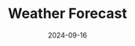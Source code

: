 ---
title: "Weather Forecast"
date: 2024-09-16
# layout: "weather"
# ---

# This page displays weather forecasts and aurora predictions NON HTML VERSION.
type: landing

sections:
  - block: markdown
    design:
      columns: '1'
      css_style: 'text-align: center;'
    content:
      title: Forecasts & Weather
      text: |
        <p style="font-size: medium;">Due to the volatile nature of weather in Canberra, as well as the prime view Mount Stromlo Observatory has for certain astronomical events, I've collated some forecast tools here to avoid the need to check multiple apps/websites/widgets. These are implemented using free APIs, widgets, or in the case of some NOAA data, hard coded from their available image files. The dusk/dawn times are also hard coded as no simple API seems to exist. These calculations were taken from NOAA's Global Monitoring Labratory <a href="https://gml.noaa.gov/grad/solcalc/calcdetails.html">solar calculation details</a>. I will likely put the Python and/or Javascript code on github soon for anyone interest. Weather warnings are provided by BOM via <a href="https://www.willyweather.com.au">WillyWeather</a>.</p>

        <p style="font-size: medium;"> Some things on this page still need to be done: trying brentq instead of bisection method for root finding (see <a href="https://www.bomberbot.com/mathematics/mastering-root-finding-algorithms-in-javascript-a-comprehensive-guide/">this</a> and <a href="https://gist.github.com/ryanspradlin/18c1010b7dd2d875284933d018c5c908">this</a>, check that the twilight calculator is working (gives different results to <a href="https://www.timeanddate.com/astronomy/australia/canberra">this</a>, and I also need to check if the days are correct -- ie does midnight in CBR cause the next day to tick over for javascript? Maybe just print out the day in the section title), implement some extra info from the AAT pages <a href="https://aat-ops.anu.edu.au/AATdatabase/met.html">here</a> and <a href="https://aat-ops.anu.edu.au/met/">here</a>, add solar images from the following links: https://www.swpc.noaa.gov/products/goes-solar-ultraviolet-imager-suvi#, https://services.swpc.noaa.gov/products/animations/suvi-primary-284.json, https://services.swpc.noaa.gov/images/animations/suvi/primary/304/, https://www.sws.bom.gov.au/, https://www.sws.bom.gov.au/Images/SOLROT/noscript/SOL_IMG_9.jpg?11, and maybe put in solar wind from https://www.swpc.noaa.gov/products/wsa-enlil-solar-wind-prediction. </p>
        <!-- Aurora update notification -->
        <div id="notification" style="display: none; position: fixed; top: 80px; left: 10px; background-color: rgba(0, 0, 0, 0.7); color: white; padding: 10px; border-radius: 5px; z-index: 1000;">
          New aurora forecast frame!
        </div>

        <!-- Clocks -->
        <div style="width:400px; margin:0 auto; margin-bottom:34px;">
          <div style="float:left;">
            <iframe src="https://free.timeanddate.com/clock/i9jtr4t7/n57/tlau/fs20/fcfff/tc111/bacfff/pa6/tt0/tw1/tm3/td2/th1/ta1/tb4" frameborder="0" width="166" height="60"></iframe>
          </div>
          <div style="float:right;">
            <iframe src="https://free.timeanddate.com/clock/i9jtr4t7/tlau/fs20/fcfff/tc111/bacfff/pa6/tt0/tw1/tm3/td2/th1/ta1/tb4" frameborder="0" width="166" height="60"></iframe>
          </div>
          <div style="clear:both;"></div>
        </div>

        <!-- Twilight times -->
        <div style="width:620px; margin:0 auto; margin-bottom:20px;">
          <p><strong>Twilight Times for Today</strong></p>
    
          <p>Astronomical Dawn: <span id="aDaTod"></span></p>
          <p>Nautical Dawn: <span id="nDaTod"></span></p>
          <p>Civil Dawn: <span id="cDaTod"></span></p>
          <p>Sunrise: <span id="sunrTod"></span></p>
          <p>Sunset: <span id="sunsTod"></span></p>
          <p>Civil Dusk: <span id="cDuTod"></span></p>
          <p>Nautical Dusk: <span id="nDuTod"></span></p>
          <p>Astronomical Dusk: <span id="aDuTod"></span></p>
        </div>

        <div style="width:620px; margin:0 auto; margin-bottom:20px;"></div>
          <p><strong>Twilight Times for Tomorrow</strong></p>
    
          <p>Astr. Dawn: <span id="aDaTom"></span></p>
          <p>Naut. Dawn: <span id="nDaTom"></span></p>
          <p>Civil Dawn: <span id="cDaTom"></span></p>
          <p>Sunrise: <span id="sunrTom"></span></p>
          <p>Sunset: <span id="sunsTom"></span></p>
          <p>Civil Dusk: <span id="cDuTom"></span></p>
          <p>Naut. Dusk: <span id="nDuTom"></span></p>
          <p>Astr. Dusk: <span id="aDuTom"></span></p>
        </div>

        <!-- WillyWeather forecast -->
        <div style="width:620px; margin:0 auto; margin-bottom:20px;">
          <div style="width: 620px;">
            <iframe style="display: block;" src="https://cdnres.willyweather.com.au/widget/loadView.html?id=75240" width="620" height="520" frameborder="0"  scrolling="no"></iframe><a style="margin: -20px 0 0 0;display: block;position: relative;height: 20px;text-indent: -9999em;z-index: 1" href="https://www.willyweather.com.au/act/canberra/oconnor.html" rel="nofollow">OConnor Weather</a>
          </div>
        </div>

        <!-- Windy Maps -->
        <div class="map-container" style="position: relative; width: 100%; max-width: 620px; margin-bottom: 20px; margin:0 auto; text-align: center;">

          <!-- Full-width Canberra Rain and Thunder-->
          <div style="width:620px; margin:0 auto; margin-bottom:20px;">
            <iframe width="620" height="620" src="https://embed.windy.com/embed.html?type=map&location=coordinates&metricRain=mm&metricTemp=°C&metricWind=km/h&zoom=7&overlay=rain&product=ecmwf&level=surface&lat=-35.604&lon=148.975&message=true" frameborder="0"></iframe>
          </div>
          
          <!-- Half-width Canberra weather radar and rain accumulation-->
          <div style="width:620px; margin:0 auto; margin-bottom:20px;">
            <div style="float:left;">
              <iframe width="300" height="300" src="https://embed.windy.com/embed.html?type=map&location=coordinates&metricRain=mm&metricTemp=°C&metricWind=km/h&zoom=7&overlay=radar&product=radar&level=surface&lat=-35.604&lon=148.975&message=true" frameborder="0"></iframe>
            </div>
            <div style="float:right;">
              <iframe width="300" height="300" src="https://embed.windy.com/embed.html?type=map&location=coordinates&metricRain=mm&metricTemp=°C&metricWind=km/h&zoom=7&overlay=rainAccu&product=ecmwf&level=surface&lat=-35.604&lon=148.975&message=true" frameborder="0"></iframe>
            </div>
            <div style="clear:both;"></div>
          </div>

          <!-- Half-width Canberra Wind and Wind gusts-->
          <div style="width:620px; margin:0 auto; margin-bottom:20px;">
            <div style="float:left;">
              <iframe width="300" height="300" src="https://embed.windy.com/embed.html?type=map&location=coordinates&metricRain=mm&metricTemp=°C&metricWind=km/h&zoom=7&overlay=wind&product=ecmwf&level=surface&lat=-35.604&lon=148.975&message=true" frameborder="0"></iframe>
            </div>
            <div style="float:right;">
              <iframe width="300" height="300" src="https://embed.windy.com/embed.html?type=map&location=coordinates&metricRain=mm&metricTemp=°C&metricWind=km/h&zoom=7&overlay=gust&product=ecmwf&level=surface&lat=-35.604&lon=148.975&message=true" frameborder="0"></iframe>
            </div>
            <div style="clear:both;"></div>
          </div>

          <!-- Full-width Aus satellite-->
          <div style="width:620px; margin:0 auto; margin-bottom:20px;">
            <iframe width="620" height="620" src="https://embed.windy.com/embed.html?type=map&location=coordinates&metricRain=mm&metricTemp=°C&metricWind=km/h&zoom=4&overlay=satellite&product=satellite&level=surface&lat=-27.917&lon=133.857&message=true" frameborder="0"></iframe>
          </div>

          <!-- Half-width Aus temperature and rain and thunder -->
          <div style="width:620px; margin:0 auto; margin-bottom:20px;">
            <div style="float:left;">
              <iframe width="300" height="300" src="https://embed.windy.com/embed.html?type=map&location=coordinates&metricRain=mm&metricTemp=°C&metricWind=km/h&zoom=3&overlay=temp&product=ecmwf&level=surface&lat=-28.768&lon=133.945&message=true" frameborder="0"></iframe>
            </div>
            <div style="float:right;">
              <iframe width="300" height="300" src="https://embed.windy.com/embed.html?type=map&location=coordinates&metricRain=mm&metricTemp=°C&metricWind=km/h&zoom=3&overlay=rain&product=ecmwf&level=surface&lat=-28.768&lon=133.945&message=true" frameborder="0"></iframe>
            </div>
            <div style="clear:both;"></div>
          </div>

          <div class="interaction-blocker" id="blocker" style="position: absolute; top: 0; left: 0; width: 100%; height: 100%; background: rgba(0, 0, 0, 0.1); z-index: 10;"></div>
        </div>

        <label style="position: relative; display: inline-block; width: 34px; height: 20px; margin-bottom: 20px;">
          <input type="checkbox" id="toggleInteraction" style="opacity: 0; width: 0; height: 0;"/>
          <span style="
            position: absolute;
            cursor: pointer;
            top: 0;
            left: 0;
            right: 0;
            bottom: 0;
            background-color: #ccc;
            transition: .4s;
            border-radius: 20px;
          "></span>
          <span style="
            position: absolute;
            background-color: white;
            border-radius: 50%;
            height: 16px;
            width: 16px;
            left: 2px;
            bottom: 2px;
            transition: .4s;
            transform: translateX(0);
          "></span>
        </label>

        

        <p><strong>Space Weather</strong></p>

        <!-- Aurora Alert Data -->
        <div id="aurora-alert-info" style="background-color: rgb(188, 0, 0); color: white; border: 1px solid white; padding: 2px; margin: 0px auto; width: 100%; font-size: small; line-height: 1.2em;">
          <p>Loading Aurora Alert data...</p>
        </div>

        <!-- Aurora Watch Data -->
        <div id="aurora-watch-info" style="background-color: black; color: white; border: 1px solid white; padding: 2px; margin: 0px auto; width: 100%; font-size: small; line-height: 1.2em; margin-bottom:20px;">
          <p>Loading Aurora Watch data...</p>
        </div>

        <!-- NOAA SH Aurora Forecast -->
        <div class="animation" id="auroraAnimation" style="width:620px; margin:0 auto; text-align: center; margin-bottom:20px;">
          <canvas id="auroraCanvas" title="Click to view full screen" height="620" width="620" style="max-width: 620px;"></canvas>
          <div class="animationToolbar" style="max-width: 620px; display: flex; align-items: center; margin-top: 10px; justify-content: center;">
            <!-- Play/Pause Button -->
            <button id="startButton" class="animationButton startButton" style="border: 1px solid white; background-color: black; color: white; width: 80px; height: 40px; margin-right: 10px; cursor: pointer; transition: background-color 0.3s, color 0.3s, transform 0.2s;" title="Play or Pause">Play</button>
            <!-- Progress Bar -->
            <div id="progressContainer" style="position: relative; width: 100%; max-width: 500px; flex-grow: 1; margin-left: 10px;">
              <input type="range" id="progressBar" value="0" max="100" style="width: 100%; -webkit-appearance: none; background: #ddd; height: 6px; border-radius: 3px;">
            </div>
          </div>
        </div>


        <p><strong>AAT Cams</strong></p>

        <!-- AAT SkyCam -->
        <div class="image-container" style="position: relative; width:620px; margin:0 auto; margin-bottom:20px;">
          <img id="AATSkyCam" src="https://aat-ops.anu.edu.au/skycam/telescope/telescope.png" alt="AAT Skycam Image" style="width: 100%; height: auto;">
          <button class="refresh-button" onclick="refreshImage('AATSkyCam')" style="position: absolute;bottom: 5px; right: 5px; background-color: rgba(0, 0, 0, 0.5); color: white;border: none; padding: 2px; border-radius: 5px; cursor: pointer; z-index: 10; font-size: small;">Refresh</button>
        </div>

        <!-- AAT Pano -->
        <!-- Doesn't work anymore. Fingers crossed for a replacement sky cam soon.
        <div class="image-container" style="position: relative; width:620px; margin:0 auto; margin-bottom:20px;">
          <img id="AATPano" src="https://aat-ops.anu.edu.au/skycam/telescope/horizon.jpg" alt="AAT Pano Image" style="width: 100%; height: auto;">
          <button class="refresh-button" onclick="refreshImage('AATPano')" style="position: absolute;bottom: 5px; right: 5px; background-color: rgba(0, 0, 0, 0.5); color: white;border: none; padding: 2px; border-radius: 5px; cursor: pointer; z-index: 10; font-size: small;">Refresh</button>
        </div>
        -->

        <p><strong>MSO Cams</strong></p>

        <!-- MSO SkyCam -->
        <div class="image-container" style="position: relative; width:620px; margin:0 auto; margin-bottom:20px;">
          <img id="MSOSkyCam" src="https://www.mso.anu.edu.au/msoallsky/msoskycam.jpg" alt="MSO Skycam Image" style="width: 100%; height: auto;">
          <button class="refresh-button" onclick="refreshImage('MSOSkyCam')" style="position: absolute;bottom: 5px; right: 5px; background-color: rgba(0, 0, 0, 0.5); color: white;border: none; padding: 2px; border-radius: 5px; cursor: pointer; z-index: 10; font-size: small;">Refresh</button>
        </div>

        <!-- MSO Pano -->
        <div class="image-container" style="position: relative; width:620px; margin:0 auto; margin-bottom:20px;">
          <img id="MSOPano" src="https://www.mso.anu.edu.au/msoallsky/panorama.jpg" alt="MSO Pano Image" style="width: 100%; height: auto;">
          <button class="refresh-button" onclick="refreshImage('MSOPano')" style="position: absolute;bottom: 5px; right: 5px; background-color: rgba(0, 0, 0, 0.5); color: white;border: none; padding: 2px; border-radius: 5px; cursor: pointer; z-index: 10; font-size: small;">Refresh</button>
        </div>

        <!-- MSO Western Horizon Cam -->
        <div class="image-container" style="position: relative; width:620px; margin:0 auto; margin-bottom:20px;">
          <img id="MSOHorizon" src="https://www.mso.anu.edu.au/~brad/brightsky/reynolds/latest.jpg" alt="MSO Western Horizon Image" style="width: 100%; height: auto;">
          <button class="refresh-button" onclick="refreshImage('MSOHorizon')" style="position: absolute;bottom: 5px; right: 5px; background-color: rgba(0, 0, 0, 0.5); color: white;border: none; padding: 2px; border-radius: 5px; cursor: pointer; z-index: 10; font-size: small;">Refresh</button>
        </div>

        <!-- weather warnings -->
        <script src="https://cdnres.willyweather.com.au/widget/warning/loadView.html?id=75237" type="application/javascript"></script>

        <!-- SCRIPTS -->

        <!-- NASA API script -->
        <script>
          async function fetchNASAData() {
            const apiKey = '7fraiXp4qSUvpkgGhfImAxLjmZ6YqAm8pFwe0PiI';
            const startDate = '2024-09-16'; // Adjust this to the current or desired date
            const endDate = '2024-09-23'; // Adjust as needed
            const url = `https://api.nasa.gov/neo/rest/v1/feed?start_date=${startDate}&end_date=${endDate}&api_key=${apiKey}`;

            try {
              const response = await fetch(url);
              const data = await response.json();

              // Display NASA data
              const element = document.getElementById('nasa-neo-info');
              element.innerHTML = `<p>Near-Earth Objects from ${startDate} to ${endDate}:</p>`;

              data.near_earth_objects[startDate].forEach(neo => {
                element.innerHTML += `<p>Object: ${neo.name} - Diameter: ${neo.estimated_diameter.kilometers.estimated_diameter_max} km</p>`;
              });
              
            } catch (error) {
              console.error('Error fetching data:', error);
            }
          }

        </script>

        <!-- POST request to get aurora alert -->
        <script>
          async function fetchAuroraAlert() {
            const url = 'https://sws-data.sws.bom.gov.au/api/v1/get-aurora-alert';
            const apiKey = 'e7aac3e9-ed4d-4b9a-87e8-204d6a5ab680';
            
            try {
              const response = await fetch(url, {
                method: 'POST',
                headers: {
                  'Content-Type': 'application/json',
                },
                body: JSON.stringify({ api_key: apiKey })
              });
              
              const data = await response.json();
              const alertContainer = document.getElementById('aurora-alert-info');

              if (data.data.length > 0) {
                const alert = data.data[0];
                alertContainer.innerHTML = `
                  <p><strong>Aurora Alert:</strong> issued at ${alert.start_time}</p>
                  <p>K index of ${alert.k_aus}, ${alert.lat_band} latitude band. ${alert.description}</p>
                `;
              } else {
                alertContainer.innerHTML = `<p>No active aurora alerts at this time.</p>`;
              }
            } catch (error) {
              console.error('Error fetching Aurora Alert data:', error);
              document.getElementById('aurora-alert-info').innerHTML = `<p>Error loading aurora alert data.</p>`;
            }
          }

        </script>

        <!-- POST request to get aurora watch -->
        <script>
          async function fetchAuroraWatch() {
            const url = 'https://sws-data.sws.bom.gov.au/api/v1/get-aurora-watch';
            const apiKey = 'e7aac3e9-ed4d-4b9a-87e8-204d6a5ab680';
            
            try {
              const response = await fetch(url, {
                method: 'POST',
                headers: {
                  'Content-Type': 'application/json',
                },
                body: JSON.stringify({ api_key: apiKey })
              });
              
              const data = await response.json();
              const watchContainer = document.getElementById('aurora-watch-info');

              if (data.data.length > 0) {
                const watch = data.data[0];
                watchContainer.innerHTML = `
                  <p><strong>Aurora Watch ${watch.start_date} -- ${watch.end_date}</strong></p>
                  <p>Issued at ${watch.issue_time}</p>
                  <p>K index of ${watch.k_aus}, ${watch.lat_band} latitude band.</p>
                  <p>Dominant cause of ${watch.cause}. ${watch.comments}</p>
                `;
              } else {
                watchContainer.innerHTML = `<p>No active aurora watch at this time.</p>`;
              }
            } catch (error) {
              console.error('Error fetching Aurora Watch data:', error);
              document.getElementById('aurora-watch-info').innerHTML = `<p>Error loading aurora watch data.</p>`;
            }
          }

        </script>

        <!-- NOAA aurora forecast (southern hemisphere) animation -->
        <script>
          const canvas = document.getElementById('auroraCanvas');
          const ctx = canvas.getContext('2d');
          let images = [];
          let imageTimes = [];
          let currentFrame = 0;
          let isPlaying = false;
          let animationInterval;
          const baseURL = 'https://services.swpc.noaa.gov'; // Base URL for images

          // Function to fetch and process the animation data
          async function fetchAnimationData() {
            try {
              const response = await fetch('https://services.swpc.noaa.gov/products/animations/ovation_south_24h.json');
              const data = await response.json();
              
              // Map the images and time tags from the JSON
              images = data.map(item => {
                const img = new Image();
                img.src = baseURL + item.url; // Construct the full URL
                imageTimes.push(new Date(item.time_tag)); // Store time tags for comparison
                return img;
              });

              // Ensure all images are loaded before starting the animation
              let loadedImages = 0;
              images.forEach(img => {
                img.onload = () => {
                  loadedImages++;
                  if (loadedImages === images.length) {
                    console.log('All images loaded');
                    displayFirstImage(); // Display the first image on page load
                  }
                };
                img.onerror = () => {
                  console.error('Error loading image:', img.src);
                };
              });
            } catch (error) {
              console.error('Error fetching animation data:', error);
            }
          }

          // Display the first image
          function displayFirstImage() {
            if (images.length > 0) {
              ctx.drawImage(images[0], 0, 0, canvas.width, canvas.height);
            }
          }

          // Draw each frame
          function drawFrame() {
            if (images.length > 0) {
              ctx.clearRect(0, 0, canvas.width, canvas.height);
              ctx.drawImage(images[currentFrame], 0, 0, canvas.width, canvas.height);
              document.getElementById('progressBar').value = (currentFrame / (images.length - 1)) * 100;
              currentFrame = (currentFrame + 1) % images.length;
            }
          }

          // Start the animation
          function startAnimation() {
            if (!isPlaying) {
              isPlaying = true;
              animationInterval = setInterval(drawFrame, 100); // Adjust speed as necessary
              document.getElementById('startButton').innerText = 'Pause';
            }
          }

          // Stop the animation
          function stopAnimation() {
            isPlaying = false;
            clearInterval(animationInterval);
            document.getElementById('startButton').innerText = 'Play';
          }

          // Toggle Play/Pause
          document.getElementById('startButton').addEventListener('click', function() {
            if (isPlaying) {
              stopAnimation();
            } else {
              startAnimation();
            }
          });

          // Update frame based on progress bar
          document.getElementById('progressBar').addEventListener('input', function(event) {
            if (images.length > 0) {
              currentFrame = Math.round((event.target.value / 100) * (images.length - 1));
              ctx.clearRect(0, 0, canvas.width, canvas.height);
              ctx.drawImage(images[currentFrame], 0, 0, canvas.width, canvas.height);
            }
          });

          // Check if new aurora forecast frames are available by comparing timestamps
          async function checkForNewFrames() {
            const response = await fetch('https://services.swpc.noaa.gov/products/animations/ovation_south_24h.json');
            const data = await response.json();
            const latestFrameTime = new Date(data[data.length - 1].time_tag);

            // If the latest frame is newer than the last loaded frame, reload the animation and show notification
            if (latestFrameTime > imageTimes[imageTimes.length - 1]) {
              console.log('New frames available. Reloading animation...');
              await fetchAnimationData(); // Fetch new images and update the animation
              showNotification(); // Show notification
            } else {
              console.log('No new frames available.');
            }
          }

          // Check for new frames every 5 minutes
          setInterval(checkForNewFrames, 5 * 60 * 1000); // 15 minutes interval

          // Show notification for new frames
          function showNotification() {
            const notification = document.getElementById('notification');
            notification.style.display = 'block'; // Show the notification
            setTimeout(() => {
              notification.style.display = 'none'; // Hide after 5 seconds
            }, 10000); // Notification duration in milliseconds (5 seconds)
          }

          // Initial load of the animation
          fetchAnimationData();
        </script>

        <script>
        // Initial state: interaction is blocked
        let interactionEnabled = false;

        document.getElementById('toggleInteraction').addEventListener('change', function() {
            const blocker = document.getElementById('blocker');
            const slider = this.nextElementSibling;
            const knob = slider.nextElementSibling;

            if (this.checked) {
                // Enable interaction (hide the blocker)
                blocker.style.display = 'none';
                this.nextElementSibling.style.backgroundColor = '#BC0000'; // Change background color when enabled
                knob.style.transform = 'translateX(14px)'; // Move knob to the right
                this.nextElementSibling.style.transition = 'background-color 0.4s';
                knob.style.transition = 'transform 0.4s';
                this.nextElementSibling.style.borderRadius = '20px';
            } else {
                // Disable interaction (show the blocker)
                blocker.style.display = 'block';
                this.nextElementSibling.style.backgroundColor = '#ccc'; // Change background color when disabled
                knob.style.transform = 'translateX(0)'; // Move knob to the left
                this.nextElementSibling.style.transition = 'background-color 0.4s';
                knob.style.transition = 'transform 0.4s';
                this.nextElementSibling.style.borderRadius = '20px';
            }
            
            // Toggle state
            interactionEnabled = !interactionEnabled;
        });
        </script>

        <!-- Twilight calculator -->
        <script>
          class TwilightCalculator {
            constructor(lat = -25.2802, long = 149.131, timeZone = 10) {
              this.lat = lat;
              this.long = long;
              this.timeZone = timeZone;
            }

            solarElevation(minPastMidnight, date, offset = 0) {
              const julianDay = Math.floor(date.getTime() / 86400000) + 2440587.5;
              const julianDate = julianDay - this.timeZone / 24 + minPastMidnight / 1440;
              const julianCentury = (julianDate - 2451545) / 36525;

              const GMLS = (280.46646 + julianCentury * (36000.76983 + julianCentury * 0.0003032)) % 360;
              const GMAS = 357.52911 + julianCentury * (35999.05029 - 0.0001537 * julianCentury);
              const eccentEarthOrbit = 0.016708634 - julianCentury * (0.000042037 + 0.0000001267 * julianCentury);

              const sunEqOfCtr = Math.sin(this.degToRad(GMAS)) * (1.914602 - julianCentury * (0.004817 + 0.000014 * julianCentury)) +
                Math.sin(this.degToRad(2 * GMAS)) * (0.019993 - 0.000101 * julianCentury) +
                Math.sin(this.degToRad(3 * GMAS)) * 0.000289;

              const sunTrueLong = GMLS + sunEqOfCtr;
              const sunAppLong = sunTrueLong - 0.00569 - 0.00478 * Math.sin(this.degToRad(125.04 - 1934.136 * julianCentury));

              const meanObliqEcliptic = 23 + (26 + (21.448 - julianCentury * (46.815 + julianCentury * (0.00059 - julianCentury * 0.001813))) / 60) / 60;
              const obliqCorr = meanObliqEcliptic + 0.00256 * Math.cos(this.degToRad(125.04 - 1934.136 * julianCentury));

              const sunDec = this.radToDeg(Math.asin(Math.sin(this.degToRad(obliqCorr)) * Math.sin(this.degToRad(sunAppLong))));

              const varY = Math.tan(this.degToRad(obliqCorr / 2)) ** 2;
              const eqOfTime = 4 * this.radToDeg(varY * Math.sin(2 * this.degToRad(GMLS)) - 
                2 * eccentEarthOrbit * Math.sin(this.degToRad(GMAS)) + 
                4 * eccentEarthOrbit * varY * Math.sin(this.degToRad(GMAS)) * Math.cos(2 * this.degToRad(GMLS)) - 
                0.5 * varY ** 2 * Math.sin(4 * this.degToRad(GMLS)) - 
                1.25 * eccentEarthOrbit ** 2 * Math.sin(2 * this.degToRad(GMAS)));

              let TST = (minPastMidnight + eqOfTime + 4 * this.long - 60 * this.timeZone) % 1440;
              let hourAngle = (TST / 4 < 0) ? TST / 4 + 180 : TST / 4 - 180;

              const solarZenithAngle = this.radToDeg(Math.acos(Math.sin(this.degToRad(this.lat)) * Math.sin(this.degToRad(sunDec)) + 
                Math.cos(this.degToRad(this.lat)) * Math.cos(this.degToRad(sunDec)) * Math.cos(this.degToRad(hourAngle))));

              let solarElevationAngle = 90 - solarZenithAngle;

              // Atmospheric correction
              let atmCorr = 0;
              if (solarElevationAngle <= -0.575) {
                atmCorr = (-20.772 / Math.tan(this.degToRad(solarZenithAngle))) / 3600;
              } else if (solarElevationAngle <= 5) {
                atmCorr = (1735 + solarElevationAngle * (-518.2 + solarElevationAngle * (103.4 + solarElevationAngle * (-12.79 + solarElevationAngle * 0.711)))) / 3600;
              } else if (solarElevationAngle <= 85) {
                atmCorr = (58.1 / Math.tan(this.degToRad(solarElevationAngle)) - 0.07 / Math.tan(this.degToRad(solarElevationAngle)) ** 3 + 0.000086 / Math.tan(this.degToRad(solarElevationAngle)) ** 5) / 3600;
              }
                
              return solarElevationAngle + atmCorr + offset;
            }

            degToRad(deg) {
                return deg * Math.PI / 180;
            }

            radToDeg(rad) {
                return rad * 180 / Math.PI;
            }

            minToTime(mins) {
                const hour = Math.floor(mins / 60);
                const minute = Math.floor(mins % 60);
                const second = Math.floor(((mins % 60) * 60) % 60);
                return { hour, minute, second };
            }

            brentq(func, a, b, args) {
                // Implement a root-finding algorithm here. In practice, Brent's method needs to be ported
                // or use an existing JavaScript library for numerical solving.
                // For simplicity, this part will need to be handled carefully or with a library.
            }

            bisection(func, a, b, tol = 1e-6, maxIter = 100, ...args) {
              // Check if the initial interval is valid
              if (func(a, ...args) * func(b, ...args) > 0) {
                throw new Error("Invalid initial interval");
              }

              for (let i = 0; i < maxIter; i++) {
                // Compute the midpoint
                const c = (a + b) / 2;
                
                // Check if the function at the midpoint is close enough to 0 (root found)
                if (Math.abs(func(c, ...args)) < tol) {
                  return c;
                }
                
                // Update the interval
                if (func(a, ...args) * func(c, ...args) < 0) {
                  b = c;  // Root is between a and c
                } else {
                  a = c;  // Root is between c and b
                }
              }

              throw new Error("Exceeded maximum iterations");
            }


            getTwilights(date) {
                // Dummy implementation for the twilight times using brentq placeholder
                const astrDawn = this.bisection(this.solarElevation.bind(this), 0.0, 720.0, 1e-6, 100, date, 18);
                const nautDawn = this.bisection(this.solarElevation.bind(this), 0.0, 720.0, 1e-6, 100, date, 12);
                const civDawn = this.bisection(this.solarElevation.bind(this), 0.0, 720.0, 1e-6, 100, date, 6);
                const sunrise = this.bisection(this.solarElevation.bind(this), 0.0, 720.0, 1e-6, 100, date, 0);

                const sunset = this.bisection(this.solarElevation.bind(this), 720.0, 1440.0, 1e-6, 100, date, 0);
                const civDusk = this.bisection(this.solarElevation.bind(this), 720.0, 1440.0, 1e-6, 100, date, 6);
                const nautDusk = this.bisection(this.solarElevation.bind(this), 720.0, 1440.0, 1e-6, 100, date, 12);
                const astrDusk = this.bisection(this.solarElevation.bind(this), 720.0, 1440.0, 1e-6, 100, date, 18);

                /*
                const astrDawn = this.brentq(this.solarElevation.bind(this), 0.0, 720.0, [date, 18]);
                const nautDawn = this.brentq(this.solarElevation.bind(this), 0.0, 720.0, [date, 12]);
                const civDawn = this.brentq(this.solarElevation.bind(this), 0.0, 720.0, [date, 6]);
                const sunrise = this.brentq(this.solarElevation.bind(this), 0.0, 720.0, [date]);

                const sunset = this.brentq(this.solarElevation.bind(this), 720.0, 1440.0, [date]);
                const civDusk = this.brentq(this.solarElevation.bind(this), 720.0, 1440.0, [date, 6]);
                const nautDusk = this.brentq(this.solarElevation.bind(this), 720.0, 1440.0, [date, 12]);
                const astrDusk = this.brentq(this.solarElevation.bind(this), 720.0, 1440.0, [date, 18]);
                */

                return [this.minToTime(astrDawn), this.minToTime(nautDawn), this.minToTime(civDawn), this.minToTime(sunrise), this.minToTime(sunset), this.minToTime(civDusk), this.minToTime(nautDusk), this.minToTime(astrDusk)];
            }
        }

        document.addEventListener('DOMContentLoaded', function() {
          // Create an instance of TwilightCalculator
          const calculator = new TwilightCalculator();

          // Get the current date
          const today = new Date();
          const tomorrow = new Date(today);  // Create a copy of today's date
          tomorrow.setDate(today.getDate() + 1);  // Add 1 day to the date

          // Call the getTwilights function
          const twilightTimes = calculator.getTwilights(today);
          const tomorrowTimes = calculator.getTwilights(tomorrow)

          // Extract each time from the result and format it
          const formatTime = (time) => `${time.hour.toString().padStart(2, '0')}:${time.minute.toString().padStart(2, '0')}:${time.second.toString().padStart(2, '0')}`;
          
          // Get the twilight times and inject them into HTML
          document.getElementById('aDaTod').innerText = formatTime(twilightTimes[0]);
          document.getElementById('nDaTod').innerText = formatTime(twilightTimes[1]);
          document.getElementById('cDaTod').innerText = formatTime(twilightTimes[2]);
          document.getElementById('sunrTod').innerText = formatTime(twilightTimes[3]);
          document.getElementById('sunsTod').innerText = formatTime(twilightTimes[4]);
          document.getElementById('cDuTod').innerText = formatTime(twilightTimes[5]);
          document.getElementById('nDuTod').innerText = formatTime(twilightTimes[6]);
          document.getElementById('aDuTod').innerText = formatTime(twilightTimes[7]);

          document.getElementById('aDaTom').innerText = formatTime(tomorrowTimes[0]);
          document.getElementById('nDaTom').innerText = formatTime(tomorrowTimes[1]);
          document.getElementById('cDaTom').innerText = formatTime(tomorrowTimes[2]);
          document.getElementById('sunrTom').innerText = formatTime(tomorrowTimes[3]);
          document.getElementById('sunsTom').innerText = formatTime(tomorrowTimes[4]);
          document.getElementById('cDuTom').innerText = formatTime(tomorrowTimes[5]);
          document.getElementById('nDuTom').innerText = formatTime(tomorrowTimes[6]);
          document.getElementById('aDuTom').innerText = formatTime(tomorrowTimes[7]);

          });
        </script>

        <!-- Image refresh script -->
        <script>
          function refreshImage(imageId) {
              const img = document.getElementById(imageId);
              img.src = img.src.split('?')[0] + `?timestamp=${new Date().getTime()}`;
          }
        </script>

        <script>
        window.onload = function() {
          fetchAuroraAlert();
          fetchAuroraWatch();
          fetchNASAData();
        }
        </script>
---